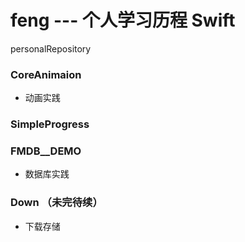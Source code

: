 # feng --- 个人学习历程  Swift
personalRepository

### CoreAnimaion
* 动画实践

### SimpleProgress

### FMDB__DEMO
* 数据库实践

### Down （未完待续）
* 下载存储